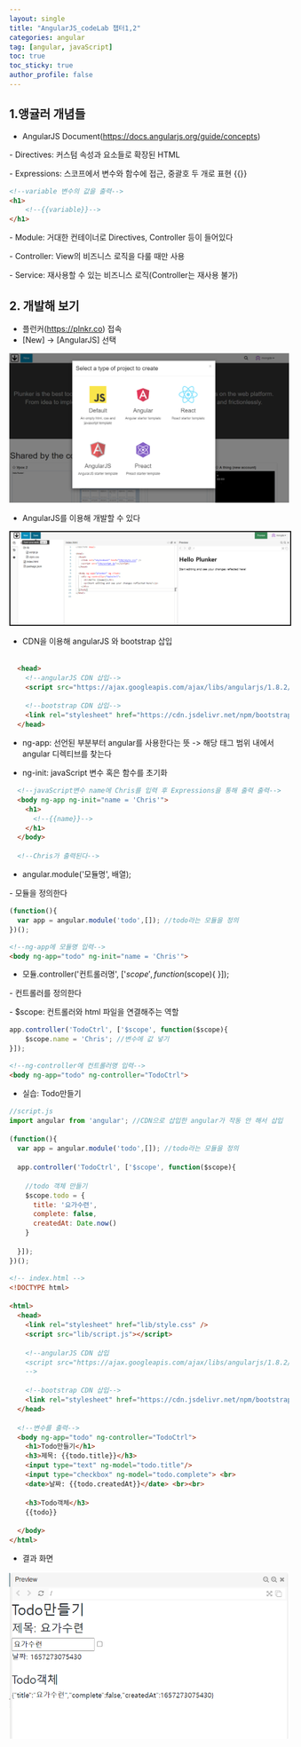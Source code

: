 ```yaml
---
layout: single
title: "AngularJS_codeLab 챕터1,2"
categories: angular
tag: [angular, javaScript]
toc: true
toc_sticky: true
author_profile: false
---
```

## 1.앵귤러 개념들

* AngularJS Document(https://docs.angularjs.org/guide/concepts)

\- Directives: 커스텀 속성과 요소들로 확장된 HTML

\- Expressions: 스코프에서 변수와 함수에 접근, 중괄호 두 개로 표현 {{}}

```html
<!--variable 변수의 값을 출력-->
<h1>  
    <!--{{variable}}-->
</h1>
```

\- Module: 거대한 컨테이너로 Directives, Controller 등이 들어있다

\- Controller: View의 비즈니스 로직을 다룰 때만 사용

\- Service: 재사용할 수 있는 비즈니스 로직(Controller는 재사용 불가)



## 2. 개발해 보기

* 플런커(https://plnkr.co) 접속
* [New] -> [AngularJS] 선택

![image-20220707190608600](../../images/angularJS_codeLap/image-20220707190608600.png)



* AngularJS를 이용해 개발할 수 있다

<img src="../../images/angularJS_codeLap/image-20220707190910265.png" alt="image-20220707190910265" style="border:2px solid;" />



* CDN을 이용해 angularJS 와 bootstrap 삽입

```html

  <head>
    <!--angularJS CDN 삽입-->
    <script src="https://ajax.googleapis.com/ajax/libs/angularjs/1.8.2/angular.min.js"></script>

    <!--bootstrap CDN 삽입-->
    <link rel="stylesheet" href="https://cdn.jsdelivr.net/npm/bootstrap@5.1.3/dist/css/bootstrap.min.css"/>
  </head>
```

* ng-app: 선언된 부분부터 angular를 사용한다는 뜻 -> 해당 태그 범위 내에서 angular 디렉티브를 찾는다

* ng-init: javaScript 변수 혹은 함수를 초기화

```html
  <!--javaScript변수 name에 Chris를 입력 후 Expressions을 통해 출력 출력-->
  <body ng-app ng-init="name = 'Chris'">
    <h1>
      <!--{{name}}-->
    </h1>
  </body>

  <!--Chris가 출력된다-->
```



* angular.module('모듈명', 배열);

\- 모듈을 정의한다

```javascript
(function(){
  var app = angular.module('todo',[]); //todo라는 모듈을 정의
})();
```

```html
<!--ng-app에 모듈명 입력-->
<body ng-app="todo" ng-init="name = 'Chris'">
```



* 모듈.controller('컨트롤러명', ['$scope', function($scope){   }]);

\- 컨트롤러를 정의한다

\- $scope: 컨트롤러와 html 파일을 연결해주는 역할

```javascript
app.controller('TodoCtrl', ['$scope', function($scope){   
    $scope.name = 'Chris'; //변수에 값 넣기
}]);
```

```html
<!--ng-controller에 컨트롤러명 입력-->
<body ng-app="todo" ng-controller="TodoCtrl">
```



* 실습: Todo만들기

```javascript
//script.js
import angular from 'angular'; //CDN으로 삽입한 angular가 작동 안 해서 삽입

(function(){
  var app = angular.module('todo',[]); //todo라는 모듈을 정의

  app.controller('TodoCtrl', ['$scope', function($scope){   
    
    //todo 객체 만들기
    $scope.todo = {
      title: '요가수련',
      complete: false,
      createdAt: Date.now()
    }
    
  }]);
})();
```

```html
<!-- index.html -->
<!DOCTYPE html>

<html>
  <head>
    <link rel="stylesheet" href="lib/style.css" />
    <script src="lib/script.js"></script>

    <!--angularJS CDN 삽입
    <script src="https://ajax.googleapis.com/ajax/libs/angularjs/1.8.2/angular.min.js"></script>
    -->

    <!--bootstrap CDN 삽입-->
    <link rel="stylesheet" href="https://cdn.jsdelivr.net/npm/bootstrap@5.1.3/dist/css/bootstrap.min.css"/>
  </head>

  <!--변수를 출력-->
  <body ng-app="todo" ng-controller="TodoCtrl">
    <h1>Todo만들기</h1>
    <h3>제목: {{todo.title}}</h3>
    <input type="text" ng-model="todo.title"/>
    <input type="checkbox" ng-model="todo.complete"> <br>
    <date>날짜: {{todo.createdAt}}</date> <br><br>

    <h3>Todo객체</h3>
    {{todo}}
    
  </body>
</html>
```



* 결과 화면

![image-20220708183818244](../../images/angularJS_codeLap/image-20220708183818244.png)



